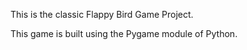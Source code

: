 This is the classic Flappy Bird Game Project.

This game is built using the Pygame module of Python.
